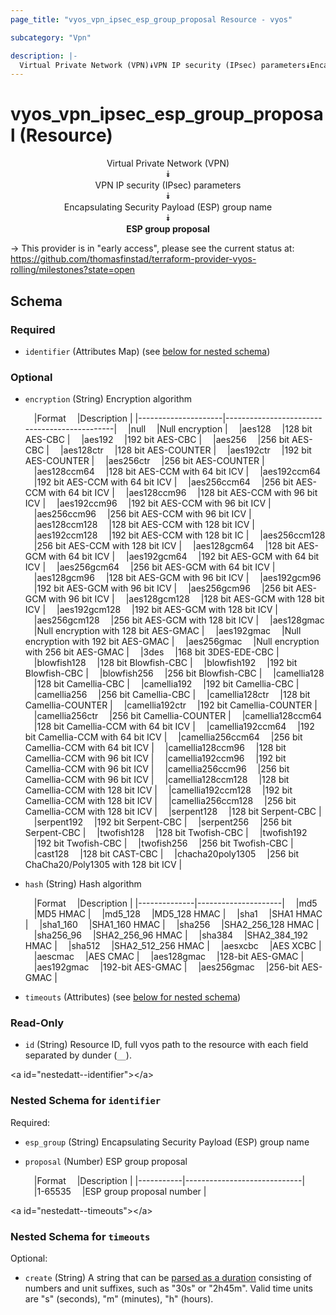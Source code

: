 ```yaml
---
page_title: "vyos_vpn_ipsec_esp_group_proposal Resource - vyos"

subcategory: "Vpn"

description: |- 
  Virtual Private Network (VPN)⯯VPN IP security (IPsec) parameters⯯Encapsulating Security Payload (ESP) group name⯯ESP group proposal
---
```


# vyos_vpn_ipsec_esp_group_proposal (Resource)
<center>

Virtual Private Network (VPN)  
⯯  
VPN IP security (IPsec) parameters  
⯯  
Encapsulating Security Payload (ESP) group name  
⯯  
**ESP group proposal**


</center>

-> This provider is in "early access", please see the current status at: https://github.com/thomasfinstad/terraform-provider-vyos-rolling/milestones?state=open

## Schema

### Required

- `identifier` (Attributes Map) (see [below for nested schema](#nestedatt--identifier))

### Optional

- `encryption` (String) Encryption algorithm

    &emsp;|Format             &emsp;|Description                                 |
    |---------------------|----------------------------------------------|
    &emsp;|null               &emsp;|Null encryption                             |
    &emsp;|aes128             &emsp;|128 bit AES-CBC                             |
    &emsp;|aes192             &emsp;|192 bit AES-CBC                             |
    &emsp;|aes256             &emsp;|256 bit AES-CBC                             |
    &emsp;|aes128ctr          &emsp;|128 bit AES-COUNTER                         |
    &emsp;|aes192ctr          &emsp;|192 bit AES-COUNTER                         |
    &emsp;|aes256ctr          &emsp;|256 bit AES-COUNTER                         |
    &emsp;|aes128ccm64        &emsp;|128 bit AES-CCM with 64 bit ICV             |
    &emsp;|aes192ccm64        &emsp;|192 bit AES-CCM with 64 bit ICV             |
    &emsp;|aes256ccm64        &emsp;|256 bit AES-CCM with 64 bit ICV             |
    &emsp;|aes128ccm96        &emsp;|128 bit AES-CCM with 96 bit ICV             |
    &emsp;|aes192ccm96        &emsp;|192 bit AES-CCM with 96 bit ICV             |
    &emsp;|aes256ccm96        &emsp;|256 bit AES-CCM with 96 bit ICV             |
    &emsp;|aes128ccm128       &emsp;|128 bit AES-CCM with 128 bit ICV            |
    &emsp;|aes192ccm128       &emsp;|192 bit AES-CCM with 128 bit IC             |
    &emsp;|aes256ccm128       &emsp;|256 bit AES-CCM with 128 bit ICV            |
    &emsp;|aes128gcm64        &emsp;|128 bit AES-GCM with 64 bit ICV             |
    &emsp;|aes192gcm64        &emsp;|192 bit AES-GCM with 64 bit ICV             |
    &emsp;|aes256gcm64        &emsp;|256 bit AES-GCM with 64 bit ICV             |
    &emsp;|aes128gcm96        &emsp;|128 bit AES-GCM with 96 bit ICV             |
    &emsp;|aes192gcm96        &emsp;|192 bit AES-GCM with 96 bit ICV             |
    &emsp;|aes256gcm96        &emsp;|256 bit AES-GCM with 96 bit ICV             |
    &emsp;|aes128gcm128       &emsp;|128 bit AES-GCM with 128 bit ICV            |
    &emsp;|aes192gcm128       &emsp;|192 bit AES-GCM with 128 bit ICV            |
    &emsp;|aes256gcm128       &emsp;|256 bit AES-GCM with 128 bit ICV            |
    &emsp;|aes128gmac         &emsp;|Null encryption with 128 bit AES-GMAC       |
    &emsp;|aes192gmac         &emsp;|Null encryption with 192 bit AES-GMAC       |
    &emsp;|aes256gmac         &emsp;|Null encryption with 256 bit AES-GMAC       |
    &emsp;|3des               &emsp;|168 bit 3DES-EDE-CBC                        |
    &emsp;|blowfish128        &emsp;|128 bit Blowfish-CBC                        |
    &emsp;|blowfish192        &emsp;|192 bit Blowfish-CBC                        |
    &emsp;|blowfish256        &emsp;|256 bit Blowfish-CBC                        |
    &emsp;|camellia128        &emsp;|128 bit Camellia-CBC                        |
    &emsp;|camellia192        &emsp;|192 bit Camellia-CBC                        |
    &emsp;|camellia256        &emsp;|256 bit Camellia-CBC                        |
    &emsp;|camellia128ctr     &emsp;|128 bit Camellia-COUNTER                    |
    &emsp;|camellia192ctr     &emsp;|192 bit Camellia-COUNTER                    |
    &emsp;|camellia256ctr     &emsp;|256 bit Camellia-COUNTER                    |
    &emsp;|camellia128ccm64   &emsp;|128 bit Camellia-CCM with 64 bit ICV        |
    &emsp;|camellia192ccm64   &emsp;|192 bit Camellia-CCM with 64 bit ICV        |
    &emsp;|camellia256ccm64   &emsp;|256 bit Camellia-CCM with 64 bit ICV        |
    &emsp;|camellia128ccm96   &emsp;|128 bit Camellia-CCM with 96 bit ICV        |
    &emsp;|camellia192ccm96   &emsp;|192 bit Camellia-CCM with 96 bit ICV        |
    &emsp;|camellia256ccm96   &emsp;|256 bit Camellia-CCM with 96 bit ICV        |
    &emsp;|camellia128ccm128  &emsp;|128 bit Camellia-CCM with 128 bit ICV       |
    &emsp;|camellia192ccm128  &emsp;|192 bit Camellia-CCM with 128 bit ICV       |
    &emsp;|camellia256ccm128  &emsp;|256 bit Camellia-CCM with 128 bit ICV       |
    &emsp;|serpent128         &emsp;|128 bit Serpent-CBC                         |
    &emsp;|serpent192         &emsp;|192 bit Serpent-CBC                         |
    &emsp;|serpent256         &emsp;|256 bit Serpent-CBC                         |
    &emsp;|twofish128         &emsp;|128 bit Twofish-CBC                         |
    &emsp;|twofish192         &emsp;|192 bit Twofish-CBC                         |
    &emsp;|twofish256         &emsp;|256 bit Twofish-CBC                         |
    &emsp;|cast128            &emsp;|128 bit CAST-CBC                            |
    &emsp;|chacha20poly1305   &emsp;|256 bit ChaCha20/Poly1305 with 128 bit ICV  |
- `hash` (String) Hash algorithm

    &emsp;|Format      &emsp;|Description        |
    |--------------|---------------------|
    &emsp;|md5         &emsp;|MD5 HMAC           |
    &emsp;|md5_128     &emsp;|MD5_128 HMAC       |
    &emsp;|sha1        &emsp;|SHA1 HMAC          |
    &emsp;|sha1_160    &emsp;|SHA1_160 HMAC      |
    &emsp;|sha256      &emsp;|SHA2_256_128 HMAC  |
    &emsp;|sha256_96   &emsp;|SHA2_256_96 HMAC   |
    &emsp;|sha384      &emsp;|SHA2_384_192 HMAC  |
    &emsp;|sha512      &emsp;|SHA2_512_256 HMAC  |
    &emsp;|aesxcbc     &emsp;|AES XCBC           |
    &emsp;|aescmac     &emsp;|AES CMAC           |
    &emsp;|aes128gmac  &emsp;|128-bit AES-GMAC   |
    &emsp;|aes192gmac  &emsp;|192-bit AES-GMAC   |
    &emsp;|aes256gmac  &emsp;|256-bit AES-GMAC   |
- `timeouts` (Attributes) (see [below for nested schema](#nestedatt--timeouts))

### Read-Only

- `id` (String) Resource ID, full vyos path to the resource with each field separated by dunder (`__`).

&lt;a id=&#34;nestedatt--identifier&#34;&gt;&lt;/a&gt;
### Nested Schema for `identifier`

Required:

- `esp_group` (String) Encapsulating Security Payload (ESP) group name
- `proposal` (Number) ESP group proposal

    &emsp;|Format   &emsp;|Description                |
    |-----------|-----------------------------|
    &emsp;|1-65535  &emsp;|ESP group proposal number  |


&lt;a id=&#34;nestedatt--timeouts&#34;&gt;&lt;/a&gt;
### Nested Schema for `timeouts`

Optional:

- `create` (String) A string that can be [parsed as a duration](https://pkg.go.dev/time#ParseDuration) consisting of numbers and unit suffixes, such as &#34;30s&#34; or &#34;2h45m&#34;. Valid time units are &#34;s&#34; (seconds), &#34;m&#34; (minutes), &#34;h&#34; (hours).  
